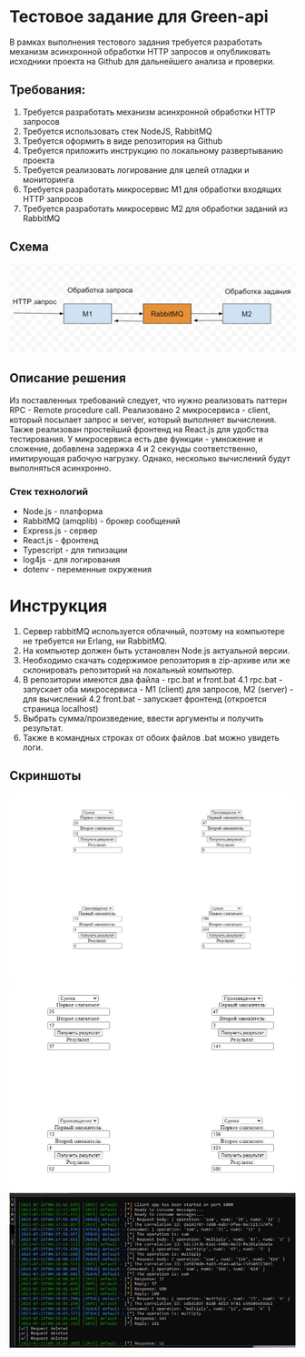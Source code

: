 # Тестовое задание для Green-api
В рамках выполнения тестового задания требуется разработать механизм асинхронной обработки
HTTP запросов и опубликовать исходники проекта на Github для дальнейшего анализа и проверки.

## Требования:
1. Требуется разработать механизм асинхронной обработки HTTP запросов
2. Требуется использовать стек NodeJS, RabbitMQ
3. Требуется оформить в виде репозитория на Github
4. Требуется приложить инструкцию по локальному развертыванию проекта
5. Требуется реализовать логирование для целей отладки и мониторинга
6. Требуется разработать микросервис М1 для обработки входящих HTTP запросов
7. Требуется разработать микросервис М2 для обработки заданий из RabbitMQ

## Схема
![Принципиальная схема](https://github.com/tikhomirov-alex/rpc_via_nodejs/blob/main/scheme.png)

## Описание решения
Из поставленных требований следует, что нужно реализовать паттерн RPC - Remote procedure call.
Реализовано 2 микросервиса - client, который посылает запрос и server, который выполняет вычисления.
Также реализован простейший фронтенд на React.js для удобства тестирования.
У микросервиса есть две функции - умножение и сложение, добавлена задержка 4 и 2 секунды соответственно,
имитирующая рабочую нагрузку. Однако, несколько вычислений будут выполняться асинхронно.

### Стек технологий
* Node.js - платформа
* RabbitMQ (amqplib) - брокер сообщений
* Express.js - сервер
* React.js - фронтенд
* Typescript - для типизации
* log4js - для логирования
* dotenv - переменные окружения

# Инструкция
1. Сервер rabbitMQ используется облачный, поэтому на компьютере не требуется ни Erlang, ни RabbitMQ.
2. На компьютер должен быть установлен Node.js актуальной версии.
3. Необходимо скачать содержимое репозитория в zip-архиве или же склонировать репозиторий на локальный компьютер.
4. В репозитории имеются два файла - rpc.bat и front.bat
   4.1 rpc.bat - запускает оба микросервиса - М1 (client) для запросов, М2 (server) - для вычислений
   4.2 front.bat - запускает фронтенд (откроется страница localhost)
5. Выбрать сумма/произведение, ввести аргументы и получить результат.
6. Также в командных строках от обоих файлов .bat можно увидеть логи.

## Скриншоты
![Фронтенд](https://github.com/tikhomirov-alex/rpc_via_nodejs/blob/main/frontend.png)
![Результаты](https://github.com/tikhomirov-alex/rpc_via_nodejs/blob/main/results.png)
![Логи](https://github.com/tikhomirov-alex/rpc_via_nodejs/blob/main/logs.png)
